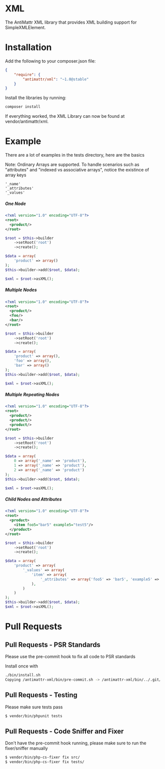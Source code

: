 XML
===

The AntiMattr XML library that provides XML building support for SimpleXMLElement.

Installation
============

Add the following to your composer.json file:

```json
{
    "require": {
        "antimattr/xml": "~1.0@stable"
    }
}
```

Install the libraries by running:

```bash
composer install
```

If everything worked, the XML Library can now be found at vendor/antimattr/xml.

Example
=======

There are a lot of examples in the tests directory, here are the basics

Note: Ordinary Arrays are supported. To handle scenarios such as "attributes" and "indexed vs associative arrays", notice the existince of array keys

```text
'_name'
'_attributes'
'_values'
```

##### One Node

```xml
<?xml version="1.0" encoding="UTF-8"?>
<root>
  <product/>
</root>
```

```php
$root = $this->builder
    ->setRoot('root')
    ->create();

$data = array(
    'product' => array()
);
$this->builder->add($root, $data);

$xml = $root->asXML();
```

##### Multiple Nodes

```xml
<?xml version="1.0" encoding="UTF-8"?>
<root>
  <product/>
  <foo/>
  <bar/>
</root>
```

```php
$root = $this->builder
    ->setRoot('root')
    ->create();

$data = array(
    'product' => array(),
    'foo' => array(),
    'bar' => array()
);
$this->builder->add($root, $data);

$xml = $root->asXML();
```

##### Multiple Repeating Nodes

```xml
<?xml version="1.0" encoding="UTF-8"?>
<root>
  <product/>
  <product/>
  <product/>
</root>
```

```php
$root = $this->builder
    ->setRoot('root')
    ->create();

$data = array(
    0 => array('_name' => 'product'),
    1 => array('_name' => 'product'),
    2 => array('_name' => 'product')
);
$this->builder->add($root, $data);

$xml = $root->asXML();
```

##### Child Nodes and Attributes

```xml
<?xml version="1.0" encoding="UTF-8"?>
<root>
  <product>
  	<item foo5="bar5" example5="test5"/>
  </product>
</root>
```

```php
$root = $this->builder
    ->setRoot('root')
    ->create();

$data = array(
    'product' => array(
        '_values' => array(
            'item' => array(
                '_attributes' => array('foo5' => 'bar5', 'example5' => 'test5')
            ),
        )
    )
);
$this->builder->add($root, $data);
$xml = $root->asXML();
```

Pull Requests
=============

Pull Requests - PSR Standards
-----------------------------

Please use the pre-commit hook to fix all code to PSR standards

Install once with

```bash
./bin/install.sh 
Copying /antimattr-xml/bin/pre-commit.sh -> /antimattr-xml/bin/../.git/hooks/pre-commit
```

Pull Requests - Testing
-----------------------

Please make sure tests pass

```bash
$ vendor/bin/phpunit tests
```

Pull Requests - Code Sniffer and Fixer
--------------------------------------

Don't have the pre-commit hook running, please make sure to run the fixer/sniffer manually

```bash
$ vendor/bin/php-cs-fixer fix src/
$ vendor/bin/php-cs-fixer fix tests/
```
